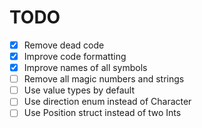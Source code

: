 # TODO

- [x] Remove dead code
- [x] Improve code formatting
- [x] Improve names of all symbols
- [ ] Remove all magic numbers and strings
- [ ] Use value types by default
- [ ] Use direction enum instead of Character
- [ ] Use Position struct instead of two Ints
